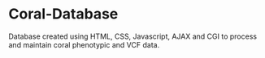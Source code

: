 # Coral-Database
Database created using HTML, CSS, Javascript, AJAX and CGI to process and maintain coral phenotypic and VCF data.
